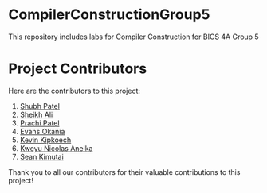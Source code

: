 # CompilerConstructionGroup5
This repository includes labs for Compiler Construction for BICS 4A Group 5

# Project Contributors

Here are the contributors to this project:

1. [Shubh Patel](https://github.com/ShubhPatel06)
2. [Sheikh Ali](https://github.com/dev-sheikh-ali/)
3. [Prachi Patel](https://github.com/Prachi2021)
4. [Evans Okania](https://github.com/135251)
5. [Kevin Kipkoech](https://github.com/136730)
6. [Kweyu Nicolas Anelka](https://github.com/116827)
7. [Sean Kimutai](https://github.com/136663)

Thank you to all our contributors for their valuable contributions to this project!

